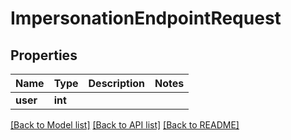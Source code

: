 # ImpersonationEndpointRequest

## Properties

Name | Type | Description | Notes
------------ | ------------- | ------------- | -------------
**user** | **int** |  | 

[[Back to Model list]](../#documentation-for-models) [[Back to API list]](../#documentation-for-api-endpoints) [[Back to README]](../)


